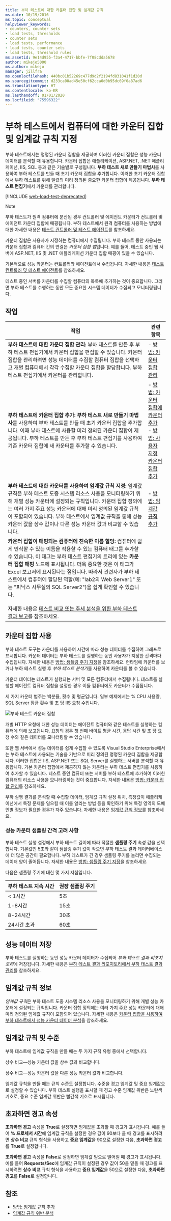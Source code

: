 ```yaml
---
title: 부하 테스트에 대한 카운터 집합 및 임계값 규칙
ms.date: 10/19/2016
ms.topic: conceptual
helpviewer_keywords:
- counters, counter sets
- load tests, thresholds
- counter sets
- load tests, performance
- load tests, counter sets
- load tests, threshold rules
ms.assetid: 9e14d955-f3a4-4717-bbfe-7f08cdda5678
author: mikejo5000
ms.author: mikejo
manager: jillfra
ms.openlocfilehash: 440bc01b52269c477d9d2f2194fd831041f1d20d
ms.sourcegitcommit: d233ca00ad45e50cf62cca0d0b95dc69f0a87ad6
ms.translationtype: HT
ms.contentlocale: ko-KR
ms.lasthandoff: 01/01/2020
ms.locfileid: "75596322"
---
```

# <a name="specify-counter-sets-and-threshold-rules-for-computers-in-a-load-test"></a>부하 테스트에서 컴퓨터에 대한 카운터 집합 및 임계값 규칙 지정

부하 테스트에서는 명명된 카운터 집합을 제공하며 이러한 카운터 집합은 성능 카운터 데이터를 분석할 때 유용합니다. 카운터 집합은 애플리케이션, ASP.NET, .NET 애플리케이션, IIS, SQL 등과 같은 기술별로 구성됩니다. **부하 테스트 새로 만들기 마법사**를 사용하여 부하 테스트를 만들 때 초기 카운터 집합을 추가합니다. 이러한 초기 카운터 집합에서 부하 테스트를 위해 일련의 미리 정의된 중요한 카운터 집합이 제공됩니다. **부하 테스트 편집기**에서 카운터를 관리합니다.

[!INCLUDE [web-load-test-deprecated](includes/web-load-test-deprecated.md)]

> [!NOTE]
> 부하 테스트가 원격 컴퓨터에 분산된 경우 컨트롤러 및 에이전트 카운터가 컨트롤러 및 에이전트 카운터 집합에 매핑됩니다. 부하 테스트에서 원격 컴퓨터를 사용하는 방법에 대한 자세한 내용은 [테스트 컨트롤러 및 테스트 에이전트](configure-test-agents-and-controllers-for-load-tests.md)를 참조하세요.

카운터 집합은 사용자가 지정하는 컴퓨터에서 수집됩니다. 부하 테스트 동안 사용되는 카운터 집합과 컴퓨터 간의 연결은 *카운터 집합 맵*입니다. 예를 들어, 테스트 중인 웹 서버에 ASP.NET, IIS 및 .NET 애플리케이션 카운터 집합 매핑이 있을 수 있습니다.

기본적으로 성능 카운터는 컨트롤러와 에이전트에서 수집됩니다. 자세한 내용은 [테스트 컨트롤러 및 테스트 에이전트](configure-test-agents-and-controllers-for-load-tests.md)를 참조하세요.

테스트 중인 서버를 카운터를 수집할 컴퓨터의 목록에 추가하는 것이 중요합니다. 그러면 부하 테스트를 수행하는 동안 모든 중요한 시스템 데이터가 수집되고 모니터링됩니다.

## <a name="tasks"></a>작업

|작업|관련 항목|
|-|-----------------------|
|**부하 테스트에 대한 카운터 집합 관리:** 부하 테스트를 만든 후 부하 테스트 편집기에서 카운터 집합을 편집할 수 있습니다. 카운터 집합을 관리하려면 성능 데이터를 수집할 컴퓨터 집합을 선택하고 개별 컴퓨터에서 각각 수집할 카운터 집합을 할당합니다. 부하 테스트 편집기에서 카운터를 관리합니다.|-   [방법: 카운터 집합 관리](../test/how-to-manage-counter-sets-using-the-load-test-editor.md)|
|**부하 테스트에 카운터 집합 추가:** **부하 테스트 새로 만들기 마법사**를 사용하여 부하 테스트를 만들 때 초기 카운터 집합을 추가합니다. 이때 부하 테스트에 사용할 미리 정의된 카운터 집합이 제공됩니다. 부하 테스트를 만든 후 부하 테스트 편집기를 사용하여 기존 카운터 집합에 새 카운터를 추가할 수 있습니다.|-   [방법: 카운터 집합에 카운터 추가](../test/how-to-add-counters-to-counter-sets-using-the-load-test-editor.md)<br />-   [방법: 사용자 지정 카운터 집합 추가](../test/how-to-add-custom-counter-sets-using-the-load-test-editor.md)|
|**부하 테스트에 대한 카운터를 사용하여 임계값 규칙 지정:** 임계값 규칙은 부하 테스트 도중 시스템 리소스 사용을 모니터링하기 위해 개별 성능 카운터에 설정되는 규칙입니다. 카운터 집합 정의에는 여러 가지 주요 성능 카운터에 대해 미리 정의된 임계값 규칙이 포함되어 있습니다. 부하 테스트에서 임계값 규칙을 통해 성능 카운터 값을 상수 값이나 다른 성능 카운터 값과 비교할 수 있습니다.|-   [방법: 임계값 규칙 추가](../test/how-to-add-a-threshold-rule-using-the-load-test-editor.md)|
|**카운터 집합이 매핑되는 컴퓨터에 친숙한 이름 할당:** 컴퓨터에 쉽게 인식할 수 있는 이름을 적용할 수 있는 컴퓨터 태그를 추가할 수 있습니다. 이 태그는 부하 테스트 편집기의 트리에 있는 **카운터 집합 매핑** 노드에 표시됩니다. 더욱 중요한 것은 이 태그가 Excel 보고서에 표시된다는 점입니다. 따라서 관련자가 부하 테스트에서 컴퓨터에 할당된 역할(예: "lab2의 Web Server1" 또는 "피닉스 사무실의 SQL Server2")을 쉽게 확인할 수 있습니다.<br /><br /> 자세한 내용은 [테스트 비교 또는 추세 분석을 위한 부하 테스트 결과 보고](../test/compare-load-test-results.md)를 참조하세요.||

## <a name="use-counter-sets"></a>카운터 집합 사용

부하 테스트 도구는 카운터를 사용하여 시간에 따라 성능 데이터를 수집하여 그래프로 표시합니다. 카운터 데이터는 부하 테스트를 실행하는 동안 사용자가 지정한 간격마다 수집됩니다. 자세한 내용은 [방법: 샘플링 주기 지정](../test/how-to-specify-the-sample-rate-for-a-load-test.md)을 참조하세요. 런타임에 카운터를 보거나 부하 테스트 실행 후 *부하 테스트 분석기*를 사용하여 카운터를 볼 수 있습니다.

카운터 데이터는 테스트가 실행되는 서버 및 모든 컴퓨터에서 수집됩니다. 테스트를 실행할 에이전트 컴퓨터 집합을 설정한 경우 이들 컴퓨터에도 카운터가 수집됩니다.

세 가지 카운터 범주는 백분율, 횟수 및 평균입니다. 일부 예제에서는 % CPU 사용량, SQL Server 잠금 횟수 및 초 당 IIS 요청 수입니다.

![부하 테스트 카운터 집합](../test/media/loadtestcountersets.png)

개별 HTTP 요청에 대한 성능 데이터는 에이전트 컴퓨터와 같은 테스트를 실행하는 컴퓨터에 의해 보고됩니다. 요청의 경우 첫 번째 바이트 평균 시간, 응답 시간 및 초 당 요청 수와 같은 데이터를 모니터링할 수 있습니다.

또한 웹 서버에서 성능 데이터를 쉽게 수집할 수 있도록 Visual Studio Enterprise에서는 부하 테스트에 사용되는 기술을 기반으로 미리 정의된 명명된 카운터 집합을 제공합니다. 이러한 집합은 IIS, ASP.NET 또는 SQL Server를 실행하는 서버를 분석할 때 유용합니다. 기본 카운터 집합에서 제공하지 않는 카운터는 부하 테스트 편집기를 사용하여 추가할 수 있습니다. 테스트 중인 컴퓨터 또는 서버를 부하 테스트에 추가하여 이러한 컴퓨터의 리소스 사용을 모니터링하는 것이 중요합니다. 자세한 내용은 [방법: 카운터 집합 관리](../test/how-to-manage-counter-sets-using-the-load-test-editor.md)를 참조하세요.

부하 실행 결과를 분석할 때 수집할 데이터, 임계값 규칙 설정 위치, 측정값이 애플리케이션에서 특정 문제를 일으킬 때 이를 알리는 방법 등을 확인하기 위해 특정 영역의 도메인별 정보가 필요한 경우가 자주 있습니다. 자세한 내용은 [임계값 규칙 정보](#about-threshold-rules)를 참조하세요.

### <a name="performance-counter-sampling-interval-considerations"></a>성능 카운터 샘플링 간격 고려 사항

부하 테스트 실행 설정에서 부하 테스트 길이에 따라 적절한 **샘플링 주기** 속성 값을 선택합니다. 기본값인 5초와 같이 샘플링 주기 값이 작으면 부하 테스트 결과 데이터베이스에 더 많은 공간이 필요합니다. 부하 테스트가 긴 경우 샘플링 주기를 늘리면 수집되는 데이터 양이 줄어듭니다. 자세한 내용은 [방법: 샘플링 주기 지정](../test/how-to-specify-the-sample-rate-for-a-load-test.md)을 참조하세요.

다음은 샘플링 주기에 대한 몇 가지 지침입니다.

|부하 테스트 지속 시간|권장 샘플링 주기|
|-|-----------------------------|
|\< 1시간|5초|
|1-8시간|15초|
|8-24시간|30초|
|24시간 초과|60초|

## <a name="store-performance-data"></a>성능 데이터 저장

부하 테스트를 실행하는 동안 성능 카운터 데이터가 수집되어 *부하 테스트 결과 리포지토리*에 저장됩니다. 자세한 내용은 [부하 테스트 결과 리포지토리에서 부하 테스트 결과 관리](../test/manage-load-test-results-in-the-load-test-results-repository.md)를 참조하세요.

## <a name="about-threshold-rules"></a>임계값 규칙 정보

*임계값 규칙*은 부하 테스트 도중 시스템 리소스 사용을 모니터링하기 위해 개별 성능 카운터에 설정되는 규칙입니다. 카운터 집합 정의에는 여러 가지 주요 성능 카운터에 대해 미리 정의된 임계값 규칙이 포함되어 있습니다. 자세한 내용은 [카운터 집합을 사용하여 부하 테스트에서 성능 카운터 데이터 분석](../test/specify-counter-sets-and-threshold-rules-for-load-testing.md)을 참조하세요.

## <a name="threshold-rules-and-levels"></a>임계값 규칙 및 수준

부하 테스트에 임계값 규칙을 만들 때는 두 가지 규칙 유형 중에서 선택합니다.

상수 비교&mdash;성능 카운터 값을 상수 값과 비교합니다.

상수 비교&mdash;성능 카운터 값을 다른 성능 카운터 값과 비교합니다.

임계값 규칙을 만들 때는 규칙 수준도 설정합니다. 수준을 경고 임계값 및 중요 임계값으로 설정할 수 있습니다. 부하 테스트 실행을 표시할 때 경고 수준 임계값 위반은 노란색 기호로, 중요 수준 임계값 위반은 빨간색 기호로 표시됩니다.

## <a name="the-alert-if-over-property"></a>초과하면 경고 속성

**초과하면 경고** 속성을 **True**로 설정하면 임계값을 초과할 때 경고가 표시됩니다. 예를 들어 **% 프로세서 시간**에 임계값 규칙을 설정한 경우 값이 90보다 클 때 경고를 표시하려면 **상수 비교** 규칙 형식을 사용하고 **중요 임계값**을 90으로 설정한 다음, **초과하면 경고**를 **True**로 설정합니다.

**초과하면 경고** 속성을 **False**로 설정하면 임계값 밑으로 떨어질 때 경고가 표시됩니다. 예를 들어 **Requests/Sec**에 임계값 규칙이 설정된 경우 값이 50을 밑돌 때 경고를 표시하려면 **상수 비교** 규칙 형식을 사용하고 **중요 임계값**을 50으로 설정한 다음, **초과하면 경고**를 **False**로 설정합니다.

## <a name="see-also"></a>참조

- [방법: 임계값 규칙 추가](../test/how-to-add-a-threshold-rule-using-the-load-test-editor.md)
- [임계값 규칙 위반 분석](../test/analyze-threshold-rule-violations-in-load-tests.md)
